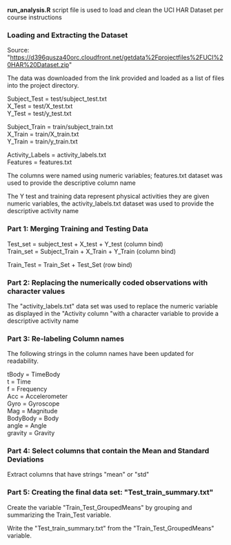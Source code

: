 
**run_analysis.R** script file is used to load and clean the UCI HAR Dataset per course instructions 


### Loading and Extracting the Dataset

Source: "https://d396qusza40orc.cloudfront.net/getdata%2Fprojectfiles%2FUCI%20HAR%20Dataset.zip" 

The data was downloaded from the link provided and loaded as a list of files into the project directory.

  Subject_Test = test/subject_test.txt  
  X_Test = test/X_test.txt  
  Y_Test = test/y_test.txt  
  
  Subject_Train = train/subject_train.txt  
  X_Train = train/X_train.txt  
  Y_Train = train/y_train.txt  
  
  Activity_Labels = activity_labels.txt  
  Features = features.txt  
  
  The columns were named using numeric variables; 
  features.txt dataset was used to provide the descriptive column name   
  
  The Y test and training data represent physical activities 
  they are given numeric variables, the activity_labels.txt dataset
  was used to provide the descriptive activity name     

  
### Part 1: Merging Training and Testing Data

Test_set = subject_test + X_test + Y_test (column bind)  
Train_set = Subject_Train + X_Train + Y_Train (column bind)  

Train_Test = Train_Set + Test_Set  (row bind)  



### Part 2: Replacing the numerically coded observations with character values 

The "activity_labels.txt" data set was used to replace the numeric variable as 
displayed in the "Activity column "with a character variable to provide 
a descriptive activity name 


### Part 3: Re-labeling Column names

The following strings in the column names have been updated for readability. 

  tBody = TimeBody  
  t = Time  
  f = Frequency  
  Acc = Accelerometer  
  Gyro = Gyroscope  
  Mag = Magnitude  
  BodyBody = Body  
  angle = Angle  
  gravity = Gravity  


### Part 4: Select columns that contain the Mean and Standard Deviations 

Extract columns that have strings "mean" or "std"


### Part 5: Creating the final data set: "Test_train_summary.txt"

Create the variable "Train_Test_GroupedMeans" by grouping and summarizing the Train_Test variable. 

Write the "Test_train_summary.txt" from the "Train_Test_GroupedMeans" variable.








